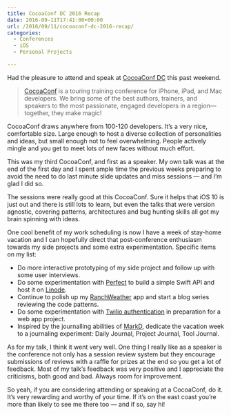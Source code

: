 ```yaml
---
title: CocoaConf DC 2016 Recap
date: 2016-09-11T17:41:00+00:00
url: /2016/09/11/cocoaconf-dc-2016-recap/
categories:
  - Conferences
  - iOS
  - Personal Projects

---
```

Had the pleasure to attend and speak at [CocoaConf DC][1] this past weekend.

> [CocoaConf][2] is a touring training conference for iPhone, iPad, and Mac developers. We bring some of the best authors, trainers, and speakers to the most passionate, engaged developers in a region—together, they make magic!

CocoaConf draws anywhere from 100-120 developers. It&#8217;s a very nice, comfortable size. Large enough to host a diverse collection of personalities and ideas, but small enough not to feel overwhelming. People actively mingle and you get to meet lots of new faces without much effort.

This was my third CocoaConf, and first as a speaker. My own talk was at the end of the first day and I spent ample time the previous weeks preparing to avoid the need to do last minute slide updates and miss sessions &#8212; and I&#8217;m glad I did so.

The sessions were really good at this CocoaConf. Sure it helps that iOS 10 is just out and there is still lots to learn, but even the talks that were version agnostic, covering patterns, architectures and bug hunting skills all got my brain spinning with ideas.

One cool benefit of my work scheduling is now I have a week of stay-home vacation and I can hopefully direct that post-conference enthusiasm towards my side projects and some extra experimentation. Specific items on my list:

  * Do more interactive prototyping of my side project and follow up with some user interviews.
  * Do some experimentation with [Perfect][3] to build a simple Swift API and host it on [Linode][4].
  * Continue to polish up my [RanchWeather][5] app and start a blog series reviewing the code patterns.
  * Do some experimentation with [Twilio authentication][6] in preparation for a web app project.
  * Inspired by the journalling abilities of [MarkD][7], dedicate the vacation week to a journaling experiment: Daily Journal, Project Journal, Tool Journal. 

As for my talk, I think it went very well. One thing I really like as a speaker is the conference not only has a session review system but they encourage submissions of reviews with a raffle for prizes at the end so you get a lot of feedback. Most of my talk&#8217;s feedback was very positive and I appreciate the criticisms, both good and bad. Always room for improvement.

So yeah, if you are considering attending or speaking at a CocoaConf, do it. It&#8217;s very rewarding and worthy of your time. If it&#8217;s on the east coast you&#8217;re more than likely to see me there too &#8212; and if so, say hi!

 [1]: http://cocoaconf.com/dc-2016
 [2]: http://cocoaconf.com/
 [3]: http://perfect.org/
 [4]: https://www.linode.com/
 [5]: https://github.com/bignerdranch/RanchWeather
 [6]: https://www.twilio.com/authy
 [7]: https://twitter.com/borkware